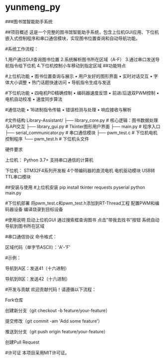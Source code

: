 # yunmeng_py
###图书馆智能助手系统

##项目概述
这是一个完整的图书馆智能助手系统，包含上位机GUI应用、下位机嵌入式控制程序和串口通信模块，实现图书位置查询和自动导航功能。

#系统工作流程：

1.用户通过GUI查询图书位置
2.系统解析图书所在区域（A-F）
3.通过串口发送导航指令给下位机
4.下位机控制小车移动到指定区域
##功能特点

#上位机功能
• 图书位置查询与展示
• 用户友好的图形界面
• 实时对话交互
• 字体大小调整
• 热门话题快速访问
• 导航指令生成与发送

#下位机功能
• 四电机PID精确控制
• 编码器速度反馈
• 前进/后退双PWM控制
• 电机自动校准
• 速度同步算法

#通信功能
• 16进制指令传输
• 错误检测与处理
• 响应接收与解析

#文件结构
Library-Assistant/
├── library_core.py          # 核心逻辑：图书数据处理与API交互
├── library_gui.py           # Tkinter图形用户界面
├── main.py                  # 程序入口
├── serial_communicator.py   # 串口通信模块
├── pwm_test.c               # 下位机电机控制程序
└── pwm_test.h               # 下位机头文件

硬件要求

上位机：
Python 3.7+
支持串口通信的计算机

下位机：
STM32F4系列开发板
4个带编码器的直流电机
电机驱动模块
USB转TTL串口模块

##安装与使用
#上位机安装
pip install tkinter requests pyserial
python main.py

#下位机部署
将pwm_test.c和pwm_test.h添加到RT-Thread工程
配置PWM和编码器设备
编译烧录到目标设备

#使用说明
启动上位机GUI
通过搜索框查询图书
点击"带我去找书"按钮
系统自动导航到图书所在区域

#串口通信协议
命令格式：

区域代码（单字节ASCII）：'A'-'F'

#示例：

导航到A区：发送41（十六进制）

导航到B区：发送42（十六进制）

#开发与贡献
欢迎贡献代码！请遵循以下流程：

Fork仓库

创建新分支（git checkout -b feature/your-feature）

提交修改（git commit -am 'Add some feature'）

推送到分支（git push origin feature/your-feature）

创建Pull Request

#许可证
本项目采用MIT许可证。
